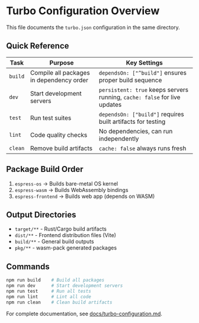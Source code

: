 # Turbo Configuration Overview

This file documents the `turbo.json` configuration in the same directory.

## Quick Reference

| Task | Purpose | Key Settings |
|------|---------|-------------|
| `build` | Compile all packages in dependency order | `dependsOn: ["^build"]` ensures proper build sequence |
| `dev` | Start development servers | `persistent: true` keeps servers running, `cache: false` for live updates |
| `test` | Run test suites | `dependsOn: ["build"]` requires built artifacts for testing |
| `lint` | Code quality checks | No dependencies, can run independently |
| `clean` | Remove build artifacts | `cache: false` always runs fresh |

## Package Build Order

1. `espress-os` → Builds bare-metal OS kernel
2. `espress-wasm` → Builds WebAssembly bindings  
3. `espress-frontend` → Builds web app (depends on WASM)

## Output Directories

- `target/**` - Rust/Cargo build artifacts
- `dist/**` - Frontend distribution files (Vite)
- `build/**` - General build outputs
- `pkg/**` - wasm-pack generated packages

## Commands

```bash
npm run build    # Build all packages
npm run dev      # Start development servers
npm run test     # Run all tests
npm run lint     # Lint all code
npm run clean    # Clean build artifacts
```

For complete documentation, see [docs/turbo-configuration.md](docs/turbo-configuration.md).
